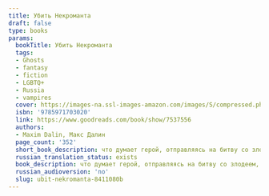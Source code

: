 ```yaml
---
title: Убить Некроманта
draft: false
type: books
params:
  bookTitle: Убить Некроманта
  tags:
  - Ghosts
  - fantasy
  - fiction
  - LGBTQ+
  - Russia
  - vampires
  cover: https://images-na.ssl-images-amazon.com/images/S/compressed.photo.goodreads.com/books/1263149924i/7537556.jpg
  isbn: '9785971703020'
  link: https://www.goodreads.com/book/show/7537556
  authors:
  - Maxim Dalin, Макс Далин
  page_count: '352'
  short_book_description: что думает герой, отправляясь на битву со злодеем, всем давно известно. А что в это время думает злодей, темный властелин?
  russian_translation_status: exists
  book_description: что думает герой, отправляясь на битву со злодеем, всем давно известно. А что в это время думает злодей, темный властелин? Тот самый, кого мечтают убить бесчисленные рыцари? Он жестокий тиран, командир мертвых легионов, коварный интриган, безжалостный убийца, извращенец и насильник. Он - черный маг на троне, ночами строящий козни и совершающий чудовищные обряды. Но всегда ли права людская молва, обвиняя его во всех смертных грехах?
  russian_audioversion: 'no'
  slug: ubit-nekromanta-8411080b
---
```


